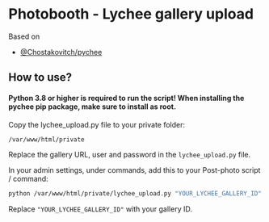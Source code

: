 
# Photobooth - Lychee gallery upload

Based on 



- [@Chostakovitch/pychee](https://github.com/Chostakovitch/pychee)


## How to use?

#### Python 3.8 or higher is required to run the script! When installing the pychee pip package, make sure to install as root.

Copy the lychee_upload.py file to your private folder:
```bash
/var/www/html/private
```

Replace the gallery URL, user and password in the `lychee_upload.py` file.

In your admin settings, under commands, add this to your Post-photo script / command:

```bash
python /var/www/html/private/lychee_upload.py "YOUR_LYCHEE_GALLERY_ID" /var/www/html/data/images/%s
```
Replace `"YOUR_LYCHEE_GALLERY_ID"` with your gallery ID.








